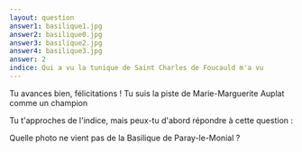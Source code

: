 ```yaml
---
layout: question
answer1: basilique1.jpg
answer2: basilique0.jpg
answer3: basilique2.jpg
answer4: basilique3.jpg
answer: 2
indice: Qui a vu la tunique de Saint Charles de Foucauld m'a vu
---
```

Tu avances bien, félicitations ! Tu suis la piste de Marie-Marguerite Auplat comme un champion

Tu t'approches de l'indice, mais peux-tu d'abord répondre à cette question :

Quelle photo ne vient pas de la Basilique de Paray-le-Monial ?
